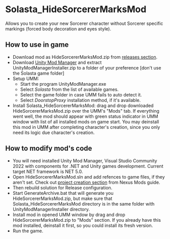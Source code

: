 # Solasta_HideSorcererMarksMod
Allows you to create your new Sorcerer character without Sorcerer specific markings (forced body decoration and eyes style).

## How to use in game
* Download mod as HideSorcererMarksMod.zip from [releases section](https://github.com/PrincessTina/Solasta_HideSorcererMarksMod/releases/).
* Download [Unity Mod Manager](https://www.nexusmods.com/site/mods/21?tab=files&file_id=2705) and extract UnityModManagerInstaller.zip to a folder of your preference [don't use the Solasta game folder]
* Setup UMM:
  - Start the program UnityModManager.exe
  - Select _Solasta_ from the list of available games.
  - Select the game folder in case UMM fails to auto detect it.
  - Select _DoorstopProxy_ installation method, if it's available.
* Install Solasta_HideSorcererMarksMod: drag and drop downloaded HideSorcererMarksMod.zip over the UMM's "Mods" tab. If everything went well, the mod should appear with green status indicator in UMM window with list of all installed mods on game start. You may deinstall this mod in UMM after completing character's creation, since you only need its logic due character's creation.

## How to modify mod's code
* You will need installed Unity Mod Manager, Visual Studio Community 2022 with components for .NET and Unity games development. Current target NET framework is NET 5.0.
* Open HideSorcererMarksMod.sln and add refences to game files, if they aren't set. Check out [project creation section](https://wiki.nexusmods.com/index.php/How_to_create_mod_for_unity_game) from Nexus Mods guide.
* Then rebuild solution for Release configuration.
* Start GenerateArchive.bat that will generate you HideSorcererMarksMod.zip, but make sure that Solasta_HideSorcererMarksMod directory is in the same folder with UnityModManagerInstaller directory.
* Install mod in opened UMM window by drag and drop HideSorcererMarksMod.zip to "Mods" section. If you already have this mod installed, deinstall it first, so you could install its fresh version.
* Run the game.
